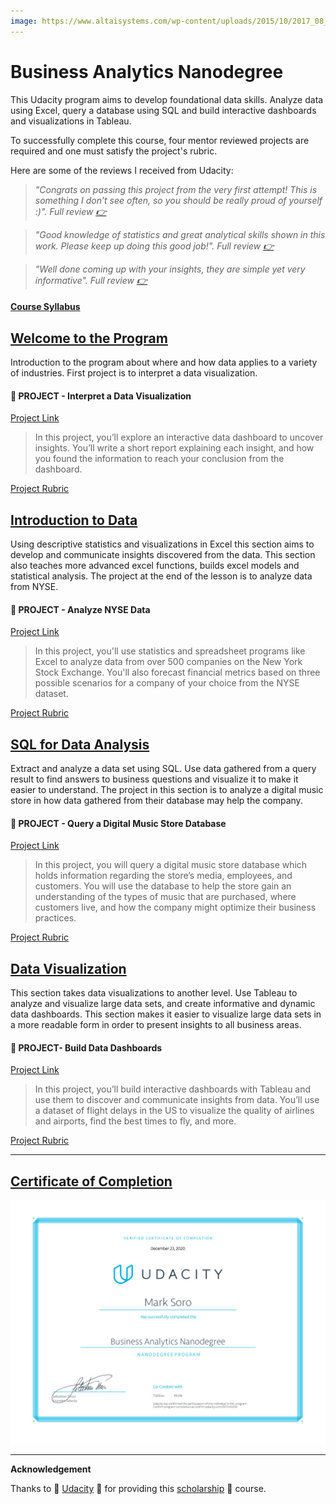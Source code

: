 ```yaml
---
image: https://www.altaisystems.com/wp-content/uploads/2015/10/2017_08_23_data-visualization.jpg
---
```


# Business Analytics Nanodegree

This Udacity program aims to develop foundational data skills. Analyze data using Excel, query a database using SQL and build interactive dashboards and visualizations in Tableau.

To successfully complete this course, four mentor reviewed projects are required and one must satisfy the project's rubric.

Here are some of the reviews I received from Udacity:

>*"Congrats on passing this project from the very first attempt! This is something I don’t see often, so you should be really proud of yourself :)". Full review [:point_right:](Welcome-to-the-Nanodegree-Program/review1.pdf)*

>*"Good knowledge of statistics and great analytical skills shown in this work. Please keep up doing this good job!". Full review  [:point_right:](Welcome-to-the-Nanodegree-Program/review2.pdf)*

>*"Well done coming up with your insights, they are simple yet very informative". Full review [:point_right:](Welcome-to-the-Nanodegree-Program/review3.pdf)*

#### [Course Syllabus](https://d20vrrgs8k4bvw.cloudfront.net/documents/en-US/Business+Analytics+Nanodegree+Program+Syllabus+2.0.pdf)


## [Welcome to the Program](#)

Introduction to the program about where and how data applies to a variety of industries. First project is to interpret a data visualization.

#### :dart: PROJECT - Interpret a Data Visualization
[Project Link](Welcome-to-the-Nanodegree-Program/README.md)

>In this project, you’ll explore an interactive data dashboard to uncover insights. You’ll write a short report explaining each insight, and how you found the information to reach your conclusion from the dashboard.

[Project Rubric](Welcome-to-the-Nanodegree-Program/rubric1.pdf)


## [Introduction to Data](Introduction-to-Data/README.md)

Using descriptive statistics and visualizations in Excel this section aims to develop and communicate insights discovered from the data. This section also teaches more advanced excel functions, builds excel models and statistical analysis. The project at the end of the lesson is to analyze data from NYSE.


#### :dart: PROJECT - Analyze NYSE Data
[Project Link](Introduction-to-Data/L9-Project-Analyze-NYSE-Data/README.md)

>In this project, you'll use statistics and spreadsheet programs like Excel to analyze data from over 500 companies on the New York Stock Exchange. You'll also forecast financial metrics based on three possible scenarios for a company of your choice from the NYSE dataset.

[Project Rubric](Introduction-to-Data/L9-Project-Analyze-NYSE-Data/Misc/rubric2.pdf)

## [SQL for Data Analysis](SQL-for-Data-Analysis/README.md)

Extract and analyze a data set using SQL. Use data gathered from a query result to find answers to business questions and visualize it to make it easier to understand. The project in this section is to analyze a digital music store in how data gathered from their database may help the company.

#### :dart: PROJECT - Query a Digital Music Store Database
[Project Link](SQL-for-Data-Analysis/L4-Project-Query-Music-Store/README.md)

>In this project, you will query a digital music store database which holds information regarding the store’s media, employees, and customers. You will use the database to help the store gain an understanding of the types of music that are purchased, where customers live, and how the company might optimize their business practices.

[Project Rubric](SQL-for-Data-Analysis/L4-Project-Query-Music-Store/Misc/rubric3.pdf)


## [Data Visualization](Data-Visualization/README.md)
This section takes data visualizations to another level. Use Tableau to analyze and visualize large data sets, and create informative and dynamic data dashboards. This section makes it easier to visualize large data sets in a more readable form in order to present insights to all business areas.

#### :dart: PROJECT- Build Data Dashboards
[Project Link](Data-Visualization/L5-Project-Build-Data-Dashboard/README.md)

>In this project, you’ll build interactive dashboards with Tableau and use them to discover and communicate insights from data. You’ll use a dataset of flight delays in the US to visualize the quality of airlines and airports, find the best times to fly, and more.

[Project Rubric](Data-Visualization/L5-Project-Build-Data-Dashboard/Misc/rubric4.pdf)

---

## [Certificate of Completion](https://confirm.udacity.com/DCPLKGXW)

![image](Welcome-to-the-Nanodegree-Program/udacity-business-analytics.jpg)


---

**Acknowledgement**

Thanks to :raised_hands: [Udacity](https://www.udacity.com/) :raised_hands: for providing this [scholarship](Welcome-to-the-Nanodegree-Program/scholarship.pdf) :tada: course.

